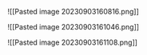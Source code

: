 ![[Pasted image 20230903160816.png]]

![[Pasted image 20230903161046.png]]

![[Pasted image 20230903161108.png]]

